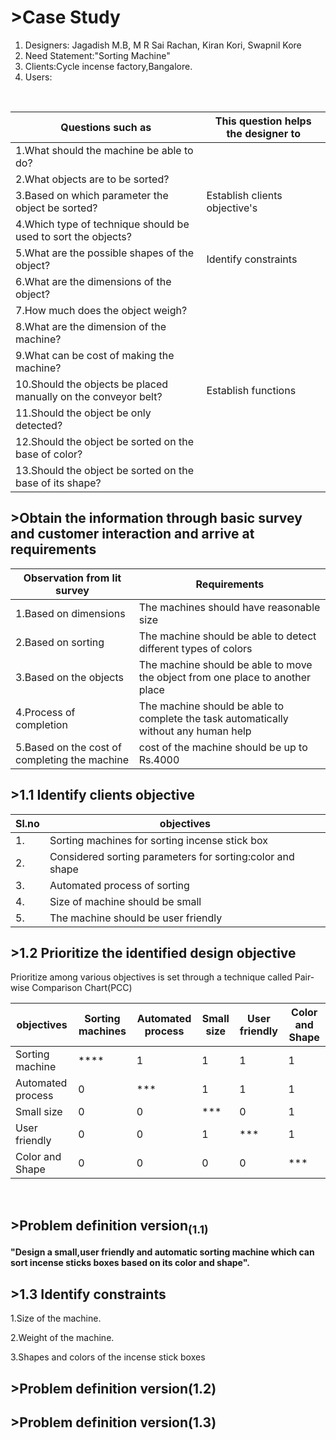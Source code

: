 # >Case Study<br>
1.    Designers: Jagadish M.B, M R Sai Rachan, Kiran Kori, Swapnil Kore
2.    Need Statement:"Sorting Machine"
3.    Clients:Cycle incense factory,Bangalore.
4.    Users:
<br>

|  Questions such as|   This question helps the designer to   |
|----|----|
|1.What should the machine be able to do?|
|2.What objects are to be sorted?|
|3.Based on which parameter the object be sorted?|Establish clients objective's|
|4.Which type of technique should be used to sort the objects?|
|5.What are the possible shapes of the object?|Identify constraints|
|6.What are the dimensions of the object?|
|7.How much does the object weigh?|
|8.What are the dimension of the machine?|
|9.What can be cost of making the machine?|
|10.Should the objects be placed manually on the conveyor belt?|Establish functions|
|11.Should the object be only detected?|
|12.Should the object be sorted on the base of color?|
|13.Should the object be sorted on the base of its shape?|

## >Obtain the information through basic survey and customer interaction and arrive at requirements

|Observation from lit survey |Requirements|
|----|-----|
|1.Based on dimensions|The machines should have reasonable size|
|2.Based on sorting|The machine should be able to detect different types of colors|
|3.Based on the objects|The machine should be able to move the object from one place to another place|
|4.Process of completion |The machine should be able to complete the task automatically without any human help|
|5.Based on the cost of completing the machine|cost of the machine should be up to Rs.4000|

## >1.1 Identify clients objective

|Sl.no|objectives|
|---|---|
|1.|Sorting machines for sorting incense stick box|
|2.|Considered sorting parameters for sorting:color and shape|
|3.|Automated process of sorting|
|4.|Size of machine should be small|
|5.|The machine should be user friendly|

## >1.2 Prioritize the identified design objective

Prioritize among various objectives is set through a technique called Pair-wise Comparison Chart(PCC)

|objectives|Sorting machines|Automated process|Small size|User friendly|Color and Shape|
|----|----|---|----|-----|----|
|Sorting machine|****|1|1|1|1|
|Automated process|0|***|1|1|1|
|Small size|0|0|***|0|1|
|User friendly|0|0|1|***|1|
|Color and Shape|0|0|0|0|***|
<br>

## >Problem definition version<sub>(1.1)</sub>

**"Design a small,user friendly and automatic sorting machine which can sort incense sticks boxes based on its color and shape".**
<br>

## >1.3 Identify constraints

1.Size of the machine.

2.Weight of the machine.

3.Shapes and colors of the incense stick boxes

## >Problem definition version(1.2)</sub>

## >Problem definition version(1.3)</sub>
